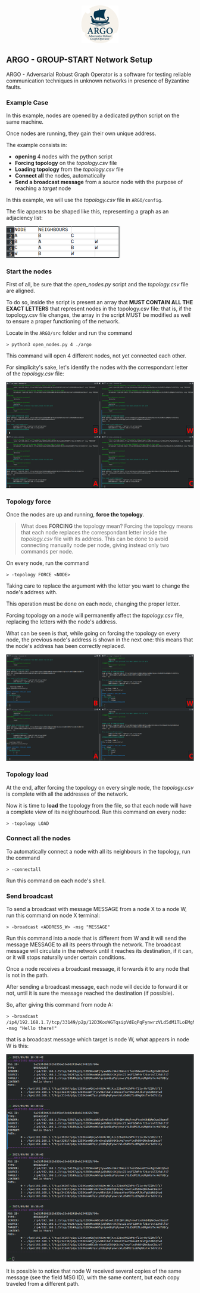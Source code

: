 <p align="center">
  <img src="https://github.com/PanK0/ARGO/blob/main/pictures/ARGO.png?raw=true" alt="ARGO_logo"
    width="20%">
</p>

## ARGO - GROUP-START Network Setup

ARGO - Adversarial Robust Graph Operator is a software for testing reliable communication techniques in unknown networks in presence of Byzantine faults.  

### Example Case

In this example, nodes are opened by a dedicated python script on the same machine.

Once nodes are running, they gain their own unique address.

The example consists in:

- **opening** 4 nodes with the python script
- **Forcing topology** on the *topology.csv* file
- **Loading topology** from the *topology.csv* file
- **Connect all** the nodes, automatically
- **Send a broadcast message** from a *source* node with the purpose of reaching a *target* node

In this example, we will use the *topology.csv* file in `ARGO/config`.

The file appears to be shaped like this, representing a graph as an adjaciency list:

![topology.csv](https://github.com/PanK0/ARGO/blob/main/pictures/topology.png?raw=true)


### Start the nodes

First of all, be sure that the *open_nodes.py* script and the *topology.csv* file are aligned.

To do so, inside the script is present an array that **MUST CONTAIN ALL THE EXACT LETTERS** that represent nodes in the topology.csv file: that is, if the topology.csv file changes, the array in the script MUST be modified as well to ensure a proper functioning of the network.

Locate in the `ARGO/src` folder and run the command

```
> python3 open_nodes.py 4 ./argo
```

This command will open 4 different nodes, not yet connected each other.

For simplicity's sake, let's identify the nodes with the correspondant letter of the *topology.csv* file:

![groupstart.csv](https://github.com/PanK0/ARGO/blob/main/pictures/ex_groupstart.png?raw=true)

### Topology force

Once the nodes are up and running, **force the topology**.

> What does **FORCING** the topology mean?
> Forcing the topology means that each node replaces the correspondant letter inside the *topology.csv* file
> with its address.
> This can be done to avoid connecting manually node per node, giving instead only two commands per node.

On every node, run the command

```
> -topology FORCE <NODE>
```

Taking care to replace the <NODE> argument with the letter you want to change the node's address with.

This operation must be done on each node, changing the proper letter.

Forcing topology on a node will permanently affect the *topology.csv* file, replacing the letters with the node's address. 

What can be seen is that, while going on forcing the topology on every node, the previous node's address is shown in the next one: this means that the node's address has been correctly replaced.

![groupstart.csv](https://github.com/PanK0/ARGO/blob/main/pictures/ex_groupstart_topacquire.png?raw=true)

### Topology load

At the end, after forcing the topology on every single node, the *topology.csv* is complete with all the addresses of the network.

Now it is time to **load** the topology from the file, so that each node will have a complete view of its neighbourhood. Run this command on every node:

```
> -topology LOAD
```

### Connect all the nodes

To automatically connect a node with all its neighbours in the topology, run the command 

```
> -connectall
```

Run this command on each node's shell.

### Send broadcast

To send a broadcast with message MESSAGE from a node X to a node W, run this command on node X terminal:

```
> -broadcast <ADDRESS_W> -msg "MESSAGE"
```

Run this command into a node that is different from W and it will send the message MESSAGE to all its peers through the network. The broadcast message will circulate in the network until it reaches its destination, if it can, or it will stops naturally under certain conditions.

Once a node receives a broadcast message, it forwards it to any node that is not in the path.

After sending a broadcast message, each node will decide to forward it or not, until it is sure the message reached the destination (if possible).

So, after giving this command from node A:

```
> -broadcast /ip4/192.168.1.7/tcp/33149/p2p/12D3KooWGTqsipVdEqPqFynwrzVLd5dM1TLoEMgNXsTxr6d7U1Cy -msg "Hello there!"
```

that is a broadcast message which target is node W, what appears in node W is this:

![groupstart broadcast.csv](https://github.com/PanK0/ARGO/blob/main/pictures/ex_groupstart_broadcast.png?raw=true)

It is possible to notice that node W received several copies of the same message (see the field MSG ID), with the same content, but each copy traveled from a different path.